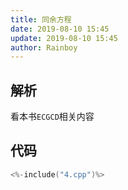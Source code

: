 ```yaml
---
title: 同余方程
date: 2019-08-10 15:45
update: 2019-08-10 15:45
author: Rainboy
---
```


## 解析

看本书`ECGCD`相关内容

## 代码

```c
<%-include("4.cpp")%>
```



